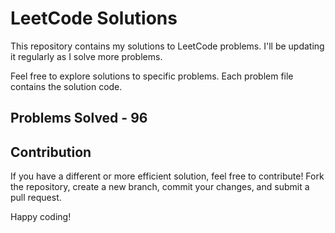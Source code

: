 # LeetCode Solutions

This repository contains my solutions to LeetCode problems. I'll be updating it regularly as I solve more problems.

Feel free to explore solutions to specific problems. Each problem file contains the solution code.

## Problems Solved - 96

## Contribution

If you have a different or more efficient solution, feel free to contribute! Fork the repository, create a new branch, commit your changes, and submit a pull request.

Happy coding!